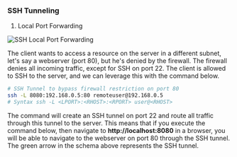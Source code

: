 ### SSH Tunneling

1.  Local Port Forwarding
  

![SSH Local Port Forwarding](https://sohvaxus.github.io/images/SSH_localforward.png)

  

The client wants to access a resource on the server in a different subnet, let's say a webserver (port 80), but he's denied by the firewall. The firewall denies all incoming traffic, except for SSH on port 22. The client is allowed to SSH to the server, and we can leverage this with the command below.

  
```bash
# SSH Tunnel to bypass firewall restriction on port 80 
ssh -L 8080:192.168.0.5:80 remoteuser@192.168.0.5 
# Syntax ssh -L <LPORT>:<RHOST>:<RPORT> user@<RHOST>
```

The command will create an SSH tunnel on port 22 and route all traffic through this tunnel to the server. This means that if you execute the command below, then navigate to **http://localhost:8080** in a browser, you will be able to navigate to the webserver on port 80 through the SSH tunnel. The green arrow in the schema above represents the SSH tunnel.